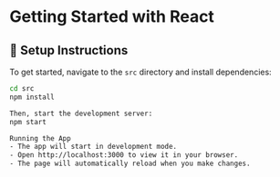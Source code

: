 # Getting Started with React

## 📌 Setup Instructions

To get started, navigate to the `src` directory and install dependencies:

```bash
cd src
npm install

Then, start the development server:
npm start

Running the App
- The app will start in development mode.
- Open http://localhost:3000 to view it in your browser.
- The page will automatically reload when you make changes.
